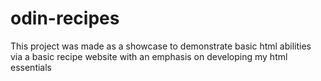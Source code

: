 # odin-recipes
This project was made as a showcase to demonstrate basic html abilities via a basic recipe website with an emphasis on developing my html essentials
